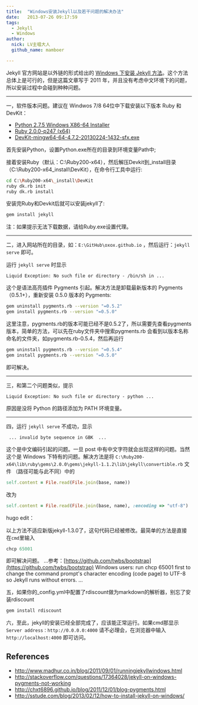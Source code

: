 ```yaml
---
title:  "Windows安装Jekyll以及若干问题的解决办法"
date:   2013-07-26 09:17:59
tags:
  - Jekyll
  - Windows
author:
  nick: LV主唱大人
  github_name: mamboer

---
```


Jekyll 官方网站是以外链的形式给出的 [Windows 下安装 Jekyll 方法](http://www.madhur.co.in/blog/2011/09/01/runningjekyllwindows.html)。这个方法总体上是可行的，但是这篇文章写于 2011 年，并且没有考虑中文环境下的问题，所以安装过程中会碰到种种问题。

---

一，软件版本问题。建议在 Windwos 7/8 64位中下载安装以下版本 Ruby 和 DevKit：

* [Python 2.7.5 Windows X86-64 Installer](http://www.python.org/ftp/python/2.7.5/python-2.7.5.amd64.msi)
* [Ruby 2.0.0-p247 (x64)](http://dl.bintray.com/oneclick/rubyinstaller/rubyinstaller-2.0.0-p247-x64.exe?direct)
* [DevKit-mingw64-64-4.7.2-20130224-1432-sfx.exe](http://files.rubyforge.vm.bytemark.co.uk/rubyinstaller/DevKit-mingw64-64-4.7.2-20130224-1432-sfx.exe)

首先安装Python，设置Python.exe所在的目录到环境变量Path中;

接着安装Ruby（默认：C:\Ruby200-x64），然后解压Devkit到_install目录（C:\Ruby200-x64\_install\DevKit），在命令行工具中运行:

``` bash
cd C:\Ruby200-x64\_install\DevKit
ruby dk.rb init
ruby dk.rb install
```

安装完Ruby和Devkit后就可以安装jekyll了:

```bash
gem install jekyll
```

注：如果提示无法下载数据，请给Ruby.exe设置代理。

---

二，进入网站所在的目录，如：`E:\GitHub\oxox.github.io` ，然后运行：`jekyll serve` 即可。

运行 `jekyll serve` 时显示

	Liquid Exception: No such file or directory - /bin/sh in ...

这个是语法高亮插件 Pygments 引起。解决方法是卸载最新版本的 Pygments （0.5.1+），重新安装 0.5.0 版本的 Pygments:

``` bash
gem uninstall pygments.rb --version "=0.5.2"
gem install pygments.rb --version "=0.5.0"
```

这里注意，pygments.rb的版本可能已经不是0.5.2了，所以需要先查看pygments版本，简单的方法，可以先在ruby文件夹中搜索pygments.rb 会看到以版本名称命名的文件夹，如pygments.rb-0.5.4，然后再运行

``` bash
gem uninstall pygments.rb --version "=0.5.4"
gem install pygments.rb --version "=0.5.0"
```

即可解决。

---

三，和第二个问题类似，提示

	Liquid Exception: No such file or directory - python ...

原因是没将 Python 的路径添加为 PATH 环境变量。

---

四，运行 `jekyll serve` 不成功，显示

	 ... invalid byte sequence in GBK  ...

这个是中文编码引起的问题。一旦 post 中有中文字符就会出现这样的问题。当然这个是 Windows 下特有的问题。解决方法是将 `C:\Ruby200-x64\lib\ruby\gems\2.0.0\gems\jekyll-1.1.2\lib\jekyll\convertible.rb` 文件 （路径可能与此不同）中的

``` ruby
self.content = File.read(File.join(base, name))
```

改为

``` ruby
self.content = File.read(File.join(base, name), :encoding => "utf-8")
```

hugo edit：

以上方法不适应新版jekyll-1.3.0了，这句代码已经被修改。最简单的方法是直接在`cmd`里输入

``` ruby
chcp 65001
```

即可解决问题。
	...参考：[https://github.com/twbs/bootstrap](https://github.com/twbs/bootstrap)
Windows users: run chcp 65001 first to change the command prompt's character encoding (code page) to UTF-8 so Jekyll runs without errors. ...

五，如果你的_config.yml中配置了rdiscount做为markdown的解析器，别忘了安装rdiscount

``` bash
gem install rdiscount
```

六，至此，jekyll的安装已经全部完成了，应该能正常运行。如果cmd那显示 `Server address：http://0.0.0.0:4000` 请不必理会，在浏览器中输入`http://localhost:4000` 即可访问。

## References

* <http://www.madhur.co.in/blog/2011/09/01/runningjekyllwindows.html>
* <http://stackoverflow.com/questions/17364028/jekyll-on-windows-pygments-not-working>
* <http://chxt6896.github.io/blog/2011/12/01/blog-pygments.html>
* <http://sstude.com/blog/2013/02/12/how-to-install-jekyll-on-windows/>
